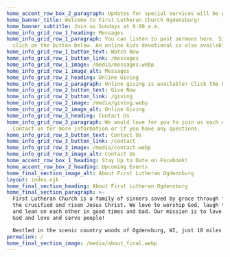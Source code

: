 ```yaml
---
home_accent_row_box_2_paragraph: Updates for special services will be posted as soon as they are available.
home_banner_title: Welcome to First Lutheran Church Ogdensburg!
home_banner_subtitle: Join us Sundays at 9:00 a.m.
home_info_grid_row_1_heading: Messages
home_info_grid_row_1_paragraph: You can listen to past sermons here. Simply
  click on the button below. An online kids devotional is also available.
home_info_grid_row_1_button_text: Watch Now
home_info_grid_row_1_button_link: /messages
home_info_grid_row_1_image: /media/messages.webp
home_info_grid_row_1_image_alt: Messages
home_info_grid_row_2_heading: Online Giving
home_info_grid_row_2_paragraph: Online giving is available! Click the button below to give now.
home_info_grid_row_2_button_text: Give Now
home_info_grid_row_2_button_link: /giving
home_info_grid_row_2_image: /media/giving.webp
home_info_grid_row_2_image_alt: Online Giving
home_info_grid_row_3_heading: Contact Us
home_info_grid_row_3_paragraph: We would love for you to join us each week.
  Contact us for more information or if you have any questions.
home_info_grid_row_3_button_text: Contact Us
home_info_grid_row_3_button_link: /contact
home_info_grid_row_3_image: /media/contact.webp
home_info_grid_row_3_image_alt: Contact Us
home_accent_row_box_1_heading: Stay Up to Date on Facebook!
home_accent_row_box_2_heading: Upcoming Events
home_final_section_image_alt: About First Lutheran Ogdensburg
layout: index.njk
home_final_section_heading: About First Lutheran Ogdensburg
home_final_section_paragraph: >-
  First Lutheran Church is a family of sinners saved by grace through faith in
  the crucified and risen Jesus Christ. We love to worship God, laugh together,
  and lean on each other in good times and bad. Our mission is to love and serve
  God and love and serve people!

  Nestled in the scenic country woods of Ogdensburg, WI, just 10 miles from Waupaca's Chain of Lakes, we meet Sunday mornings at 9 a.m. at 700 Main Street in the village of Ogdensburg.
permalink: /
home_final_section_image: /media/about_final.webp
---
```

